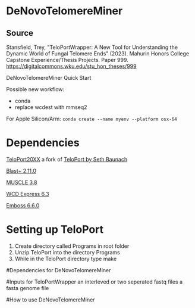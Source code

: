 # DeNovoTelomereMiner

## Source

Stansfield, Trey, "TeloPortWrapper: A New Tool for Understanding the Dynamic World of Fungal Telomere Ends" (2023). Mahurin Honors College Capstone Experience/Thesis Projects. Paper 999.
https://digitalcommons.wku.edu/stu_hon_theses/999

DeNovoTelomereMiner Quick Start

Possible new workflow:
- conda
- replace wcdest with mmseq2

For Apple Silicon/Arm:
```conda create --name myenv --platform osx-64```


# **Dependencies**

[TeloPort20XX](https://github.com/TrStans606/TeloPort20xx) a fork of [TeloPort by Seth Baunach](https://github.com/sabaunach/TeloPort) 

[Blast+ 2.11.0](https://ftp.ncbi.nlm.nih.gov/blast/executables/blast+/2.11.0/) 

[MUSCLE 3.8](https://drive5.com/muscle/downloads_v3.htm)

[WCD Express 6.3](https://code.google.com/archive/p/wcdest/downloads)

[Emboss 6.6.0](http://emboss.sourceforge.net/download/)


# Setting up TeloPort

1. Create directory called Programs in root folder
2. Unzip TeloPort into the directory Programs
3. While in the TeloPort directory type make

#Dependencies for DeNovoTelomereMiner

#Inputs for TeloPortWrapper
an interleved or two seperated fastq files
a fasta genome file
 
#How to use DeNovoTelomereMiner
